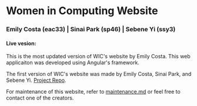 # Women in Computing Website
### Emily Costa (eac33) | Sinai Park (sp46) | Sebene Yi (ssy3)
#### Live vesion: <put link here>

This is the most updated version of WIC's website by Emily Costa. This web applicaiton was developed using Angular's framework.

The first version of WIC's website was made by Emily Costa, Sinai Park, and Sebene Yi. [Project Repo](https://github.com/cs336-wic/web-app).

For maintenance of this website, refer to [maintenance.md](/maintenance.md) or feel free to contact one of the creators.



